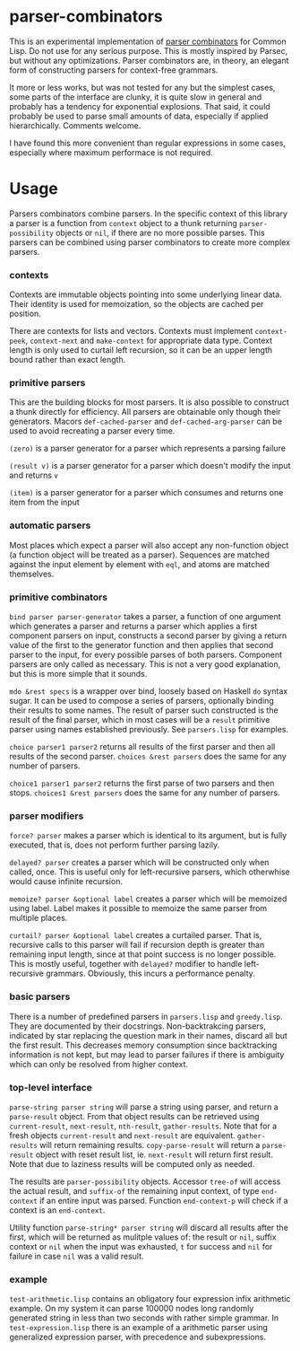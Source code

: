 # parser-combinators

This is an experimental implementation of [parser combinators](http://en.wikipedia.org/wiki/Parser_combinators) for Common Lisp. Do not use for any serious purpose. This is mostly inspired by Parsec, but without any optimizations. Parser combinators are, in theory, an elegant form of constructing parsers for context-free grammars.

It more or less works, but was not tested for any but the simplest cases, some parts of the interface are clunky, it is quite slow in general and probably has a tendency for exponential explosions. That said, it could probably be used to parse small amounts of data, especially if applied hierarchically. Comments welcome.

I have found this more convenient than regular expressions in some cases, especially where maximum performace is not required.

# Usage

Parsers combinators combine parsers. In the specific context of this library a parser is a function from `context` object to a thunk returning `parser-possibility` objects or `nil`, if there are no more possible parses. This parsers can be combined using parser combinators to create more complex parsers.

### contexts

Contexts are immutable objects pointing into some underlying linear data. Their identity is used for memoization, so the objects are cached per position.

There are contexts for lists and vectors. Contexts must implement `context-peek`, `context-next` and `make-context` for appropriate data type. Context length is only used to curtail left recursion, so it can be an upper length bound rather than exact length.

### primitive parsers

This are the building blocks for most parsers. It is also possible to construct a thunk directly for efficiency. All parsers are obtainable only though their generators. Macors `def-cached-parser` and `def-cached-arg-parser` can be used to avoid recreating a parser every time.

`(zero)` is a parser generator for a parser which represents a parsing failure

`(result v)` is a parser generator for a parser which doesn't modify the input and returns `v`

`(item)` is a parser generator for a parser which consumes and returns one item from the input

### automatic parsers

Most places which expect a parser will also accept any non-function object (a function object will be treated as a parser). Sequences are matched against the input element by element with `eql`, and atoms are matched themselves.

### primitive combinators

`bind parser parser-generator` takes a parser, a function of one argument which generates a parser and returns a parser which applies a first component parsers on input, constructs a second parser by giving a return value of the first to the generator function and then applies that second parser to the input, for every possible parses of both parsers. Component parsers are only called as necessary. This is not a very good explanation, but this is more simple that it sounds.

`mdo &rest specs` is a wrapper over bind, loosely based on Haskell `do` syntax sugar. It can be used to compose a series of parsers, optionally binding their results to some names. The result of parser such constructed is the result of the final parser, which in most cases will be a `result` primitive parser using names established previously. See `parsers.lisp` for examples.

`choice parser1 parser2` returns all results of the first parser and then all results of the second parser. `choices &rest parsers` does the same for any number of parsers.

`choice1 parser1 parser2` returns the first parse of two parsers and then stops. `choices1 &rest parsers` does the same for any number of parsers.

### parser modifiers

`force? parser` makes a parser which is identical to its argument, but is fully executed, that is, does not perform further parsing lazily.

`delayed? parser` creates a parser which will be constructed only when called, once. This is useful only for left-recursive parsers, which otherwhise would cause infinite recursion.

`memoize? parser &optional label` creates a parser which will be memoized using label. Label makes it possible to memoize the same parser from multiple places.

`curtail? parser &optional label` creates a curtailed parser. That is, recursive calls to this parser will fail if recursion depth is greater than remaining input length, since at that point success is no longer possible. This is mostly useful, together with `delayed?` modifier to handle left-recursive grammars. Obviously, this incurs a performance penalty.

### basic parsers

There is a number of predefined parsers in `parsers.lisp` and `greedy.lisp`. They are documented by their docstrings. Non-backtrakcing parsers, indicated by star replacing the question mark in their names, discard all but the first result. This decreases memory consumption since backtracking information is not kept, but may lead to parser failures if there is ambiguity which can only be resolved from higher context.

### top-level interface

`parse-string parser string` will parse a string using parser, and return a `parse-result` object. From that object results can be retrieved using `current-result`, `next-result`, `nth-result`, `gather-results`. Note that for a fresh objects `current-result` and `next-result` are equivalent. `gather-results` will return remaining results. `copy-parse-result` will return a `parse-result` object with reset result list, ie. `next-result` will return first result. Note that due to laziness results will be computed only as needed.

The results are `parser-possibility` objects. Accessor `tree-of` will access the actual result, and `suffix-of` the remaining input context, of type `end-context` if an entire input was parsed. Function `end-context-p` will check if a context is an `end-context`.

Utility function `parse-string* parser string` will discard all results after the first, which will be returned as mulitple values of: the result or `nil`, suffix context or `nil` when the input was exhausted, `t` for success and `nil` for failure in case `nil` was a valid result.
### example

`test-arithmetic.lisp` contains an obligatory four expression infix arithmetic example. On my system it can parse 100000 nodes long randomly generated string in less than two seconds with rather simple grammar. In `test-expression.lisp` there is an example of a arithmetic parser using generalized expression parser, with precedence and subexpressions.
